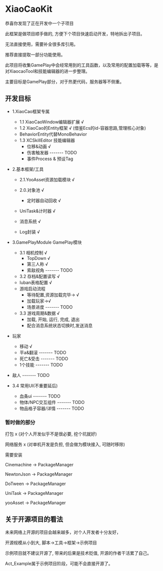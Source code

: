 # XiaoCaoKit

恭喜你发现了正在开发中一个子项目

此框架是做项目顺手做的, 方便下个项目快速启动开发，特地拆出子项目。

无法直接使用，需要补全很多库引用。

推荐直接提取一部分功能使用。

此项目将收集GamePlay中会经常用到的工具函数，以及常用的配置加载等等，是对XiaocaoTool和技能编辑器的进一步整理。

主要目标是GamePlay部分，对于热更代码，服务器等不侧重。

## 开发目标


* 1.XiaoCao框架专属
	* 1.1 XiaoCaoWindow编辑器扩展 √
	* 1.2 XiaoCao的Entity框架  √ (借鉴Ecs的id-容器思路,管理核心对象)
	* BehaviorEntity代替MonoBehavior
	* 1.3 XCSkillEditor 技能编辑器
		* 位移&动画 √
		* 伤害触发器 ------- TODO
		* 事件Process & 预设Tag 

* 2.基本框架/工具
	* 2.1.YooAsset资源加载模块 √
	* 2.0.对象池 √
		* 定时器自动回收 √
		
	* UniTask&计时器 √
	* 消息系统 √
	* Log封装 √

* 3.GamePlayModule GamePlay模块
	* 3.1 相机控制 √
		* TopDown √
		* 第三人称 √
		* 索敌视角 ------- TODO
	* 3.2 存档&配置读写 √
	* luban表格配置 √
	* 游戏启动流程
		* 等待配置,资源加载完毕-> √
		* 加载玩家->√
		* 场景进度 ------- TODO
	* 3.3 游戏周期&数据 √
		* 加载, 开始, 运行, 完成, 退出 
		* 配合消息系统状态切换时,发送消息

 * 玩家
	* 移动 √
	* 平a&翻滚 ------- TODO
	* 死亡&受击 ------- TODO
	* 1个技能 ------- TODO
 * 敌人 ------- TODO

 * 3.4 常用UI(不重要延后)
	* 血条ui ------- TODO
	* 物体/NPC交互组件 ------- TODO
	* 物品格子容器/详情 ------- TODO

### 暂时做的部分

打包 x (对个人开发似乎不是很必要, 挖个坑就好)

网络服务 x (对单机开发是负担, 但会做为模块接入, 可随时移除)



需要安装

Cinemachine -> PackageManager

NewtonJson  -> PackageManager

DoTween		-> PackageManager

UniTask		-> PackageManager

yooAsset -> PackageManager





## 关于开源项目的看法

未来网络上开源的项目会越来越多，对个人开发者十分友好，

开源规模从小到大, 脚本->工具->框架->示例项目

示例项目就不建议开源了, 带来的后果是技术贬值, 开源的作者干活累了自己。

Act_Example属于示例项目阶段，可能不会直接开源了。